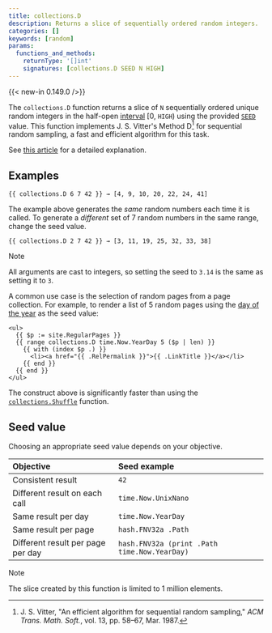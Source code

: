 ```yaml
---
title: collections.D
description: Returns a slice of sequentially ordered random integers.
categories: []
keywords: [random]
params:
  functions_and_methods:
    returnType: '[]int'
    signatures: [collections.D SEED N HIGH]
---
```


{{< new-in 0.149.0 />}}

The `collections.D` function returns a slice of `N` sequentially ordered unique random integers in the half-open [interval](g) [0, `HIGH`) using the provided [`SEED`](g) value. This function implements J. S. Vitter's Method&nbsp;D[^1] for sequential random sampling, a fast and efficient algorithm for this task.

See [this article][] for a detailed explanation.

## Examples

```go-html-template
{{ collections.D 6 7 42 }} → [4, 9, 10, 20, 22, 24, 41]
```

The example above generates the _same_ random numbers each time it is called. To generate a _different_ set of 7 random numbers in the same range, change the seed value.

```go-html-template
{{ collections.D 2 7 42 }} → [3, 11, 19, 25, 32, 33, 38]
```

> [!note]
> All arguments are cast to integers, so setting the seed to `3.14` is the same as setting it to `3`.

A common use case is the selection of random pages from a page collection. For example, to render a list of 5 random pages using the [day of the year][] as the seed value:

```go-html-template
<ul>
  {{ $p := site.RegularPages }}
  {{ range collections.D time.Now.YearDay 5 ($p | len) }}
    {{ with (index $p .) }}
      <li><a href="{{ .RelPermalink }}">{{ .LinkTitle }}</a></li>
    {{ end }}
  {{ end }}
</ul>
```

The construct above is significantly faster than using the [`collections.Shuffle`][] function.

## Seed value

Choosing an appropriate seed value depends on your objective.

Objective|Seed example
:--|:--
Consistent result|`42`
Different result on each call|`time.Now.UnixNano`
Same result per day|`time.Now.YearDay`
Same result per page|`hash.FNV32a .Path`
Different result per page per day|`hash.FNV32a (print .Path time.Now.YearDay)`

> [!note]
> The slice created by this function is limited to 1 million elements.

[^1]: J. S. Vitter, "An efficient algorithm for sequential random sampling," _ACM Trans. Math. Soft._, vol. 13, pp. 58&ndash;67, Mar. 1987.

[`collections.Shuffle`]: /functions/collections/shuffle/
[day of the year]: /methods/time/yearday/
[this article]: https://getkerf.wordpress.com/2016/03/30/the-best-algorithm-no-one-knows-about/
